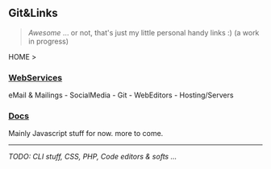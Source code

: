 ## Git&Links 

> _Awesome_ ... or not, that's just my little personal handy links :) (a work in progress)

HOME >

### [WebServices](https://github.com/AndreiCurelaru/Git-and-Links/tree/master/WebServices)
eMail & Mailings - SocialMedia - Git - WebEditors - Hosting/Servers


### [Docs](https://github.com/AndreiCurelaru/Git-and-Links/tree/master/Docs)
Mainly Javascript stuff for now. more to come.






----
_TODO: CLI stuff, CSS, PHP, Code editors & softs ..._
<!--stackedit_data:
eyJoaXN0b3J5IjpbNzcxNTE1MDUzXX0=
-->
